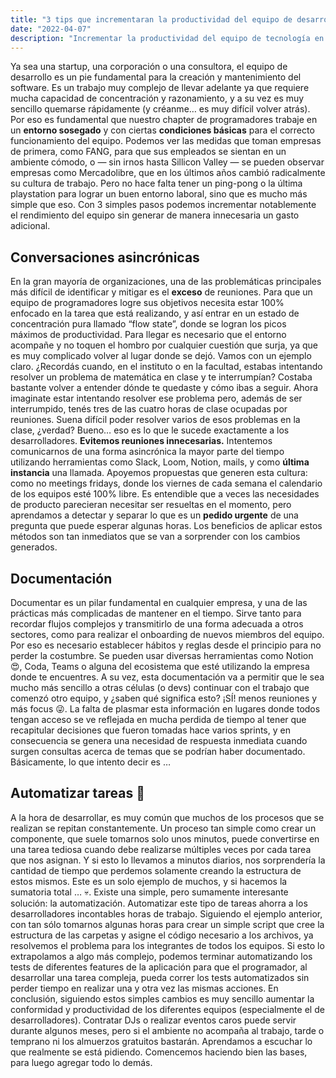 ```yaml
---
title: "3 tips que incrementaran la productividad del equipo de desarrollo"
date: "2022-04-07"
description: "Incrementar la productividad del equipo de tecnología en simples pasos"
---
```


Ya sea una startup, una corporación o una consultora, el equipo de desarrollo es un pie fundamental para la creación y mantenimiento del software. Es un trabajo muy complejo de llevar adelante ya que requiere mucha capacidad de concentración y razonamiento, y a su vez es muy sencillo quemarse rápidamente (y créanme… es muy difícil volver atrás). Por eso es fundamental que nuestro chapter de programadores trabaje en un **entorno sosegado** y con ciertas **condiciones básicas** para el correcto funcionamiento del equipo. Podemos ver las medidas que toman empresas de primera, como FANG, para que sus empleados se sientan en un ambiente cómodo, o — sin irnos hasta Sillicon Valley — se pueden observar empresas como Mercadolibre, que en los últimos años cambió radicalmente su cultura de trabajo. Pero no hace falta tener un ping-pong o la última playstation para lograr un buen entorno laboral, sino que es mucho más simple que eso. Con 3 simples pasos podemos incrementar notablemente el rendimiento del equipo sin generar de manera innecesaria un gasto adicional.

## Conversaciones asincrónicas

En la gran mayoría de organizaciones, una de las problemáticas principales más difícil de identificar y mitigar es el **exceso** de reuniones.
Para que un equipo de programadores logre sus objetivos necesita estar 100% enfocado en la tarea que está realizando, y así entrar en un estado de concentración pura llamado “flow state”, donde se logran los picos máximos de productividad. Para llegar es necesario que el entorno acompañe y no toquen el hombro por cualquier cuestión que surja, ya que es muy complicado volver al lugar donde se dejó.
Vamos con un ejemplo claro. ¿Recordás cuando, en el instituto o en la facultad, estabas intentando resolver un problema de matemática en clase y te interrumpían? Costaba bastante volver a entender dónde te quedaste y cómo ibas a seguir. Ahora imaginate estar intentando resolver ese problema pero, además de ser interrumpido, tenés tres de las cuatro horas de clase ocupadas por reuniones. Suena difícil poder resolver varios de esos problemas en la clase, ¿verdad? Bueno… eso es lo que le sucede exactamente a los desarrolladores.
**Evitemos reuniones innecesarias.** Intentemos comunicarnos de una forma asincrónica la mayor parte del tiempo utilizando herramientas como Slack, Loom, Notion, mails, y como **última instancia** una llamada. Apoyemos propuestas que generen esta cultura: como no meetings fridays, donde los viernes de cada semana el calendario de los equipos esté 100% libre.
Es entendible que a veces las necesidades de producto parecieran necesitar ser resueltas en el momento, pero aprendamos a detectar y separar lo que es un **pedido urgente** de una pregunta que puede esperar algunas horas. Los beneficios de aplicar estos métodos son tan inmediatos que se van a sorprender con los cambios generados.

## Documentación

Documentar es un pilar fundamental en cualquier empresa, y una de las prácticas más complicadas de mantener en el tiempo. Sirve tanto para recordar flujos complejos y transmitirlo de una forma adecuada a otros sectores, como para realizar el onboarding de nuevos miembros del equipo. Por eso es necesario establecer hábitos y reglas desde el principio para no perder la costumbre. Se pueden usar diversas herramientas como Notion 😍, Coda, Teams o alguna del ecosistema que esté utilizando la empresa donde te encuentres. A su vez, esta documentación va a permitir que le sea mucho más sencillo a otras células (o devs) continuar con el trabajo que comenzó otro equipo, y ¿saben qué significa esto? ¡SÍ! menos reuniones y más focus 😜.
La falta de plasmar esta información en lugares donde todos tengan acceso se ve reflejada en mucha perdida de tiempo al tener que recapitular decisiones que fueron tomadas hace varios sprints, y en consecuencia se genera una necesidad de respuesta inmediata cuando surgen consultas acerca de temas que se podrían haber documentado.
Básicamente, lo que intento decir es …

## Automatizar tareas 🤖

A la hora de desarrollar, es muy común que muchos de los procesos que se realizan se repitan constantemente. Un proceso tan simple como crear un componente, que suele tomarnos solo unos minutos, puede convertirse en una tarea tediosa cuando debe realizarse múltiples veces por cada tarea que nos asignan. Y si esto lo llevamos a minutos diarios, nos sorprendería la cantidad de tiempo que perdemos solamente creando la estructura de estos mismos. Este es un solo ejemplo de muchos, y si hacemos la sumatoria total … 💀.
Existe una simple, pero sumamente interesante solución: la automatización. Automatizar este tipo de tareas ahorra a los desarrolladores incontables horas de trabajo. Siguiendo el ejemplo anterior, con tan sólo tomarnos algunas horas para crear un simple script que cree la estructura de las carpetas y asigne el código necesario a los archivos, ya resolvemos el problema para los integrantes de todos los equipos. Si esto lo extrapolamos a algo más complejo, podemos terminar automatizando los tests de diferentes features de la aplicación para que el programador, al desarrollar una tarea compleja, pueda correr los tests automatizados sin perder tiempo en realizar una y otra vez las mismas acciones.
En conclusión, siguiendo estos simples cambios es muy sencillo aumentar la conformidad y productividad de los diferentes equipos (especialmente el de desarrolladores). Contratar DJs o realizar eventos caros puede servir durante algunos meses, pero si el ambiente no acompaña al trabajo, tarde o temprano ni los almuerzos gratuitos bastarán. Aprendamos a escuchar lo que realmente se está pidiendo. Comencemos haciendo bien las bases, para luego agregar todo lo demás.
